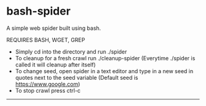 # bash-spider

A simple web spider built using bash.

REQUIRES BASH, WGET, GREP

* Simply cd into the directory and run ./spider
* To cleanup for a fresh crawl run ./cleanup-spider (Everytime ./spider is called it will cleanup after itself)
* To change seed, open spider in a text editor and type in a new seed in quotes next to the seed variable (Default seed is https://www.google.com)
* To stop crawl press ctrl-c
---
